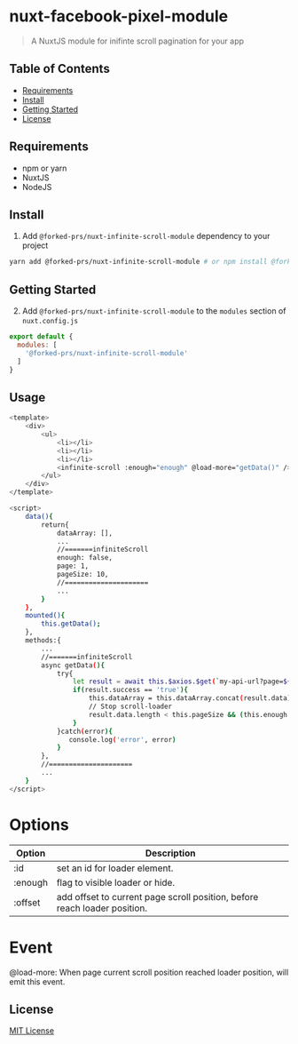 # nuxt-facebook-pixel-module



> A NuxtJS module for inifinte scroll pagination for your app

## Table of Contents

* [Requirements](#requirements)
* [Install](#install)
* [Getting Started](#getting-started)
* [License](#license)

## Requirements

* npm or yarn
* NuxtJS
* NodeJS

## Install


1. Add `@forked-prs/nuxt-infinite-scroll-module` dependency to your project

```bash
yarn add @forked-prs/nuxt-infinite-scroll-module # or npm install @forked-prs/nuxt-infinite-scroll-module
```

## Getting Started

2. Add `@forked-prs/nuxt-infinite-scroll-module` to the `modules` section of `nuxt.config.js`

```js
export default {
  modules: [
    '@forked-prs/nuxt-infinite-scroll-module'
  ]
}
```



## Usage


```Bash
<template>
    <div>
        <ul>
            <li></li>
            <li></li>
            <li></li>
            <infinite-scroll :enough="enough" @load-more="getData()" />
        </ul>
    </div>
</template>

<script>
    data(){
        return{
            dataArray: [],
            ...
            //=======infiniteScroll
            enough: false,
            page: 1,
            pageSize: 10,
            //=====================
            ...
        }
    },
    mounted(){
        this.getData();
    },
    methods:{
        ...
        //=======infiniteScroll
        async getData(){
            try{
                let result = await this.$axios.$get(`my-api-url?page=${this.page++}`);
                if(result.success == 'true'){
                    this.dataArray = this.dataArray.concat(result.data);
                    // Stop scroll-loader
                    result.data.length < this.pageSize && (this.enough = true);
                }
            }catch(error){
               console.log('error', error)
            }
        },
        //=====================
        ...
    }
</script>
```

# Options
| Option | Description |
| ----- | ----- |
| :id | set an id for loader element. |
| :enough | flag to visible loader or hide. |
| :offset | add offset to current page scroll position, before reach loader position. |

# Event
@load-more: When page current scroll position reached loader position, will emit this event.

## License

[MIT License](./LICENSE)

